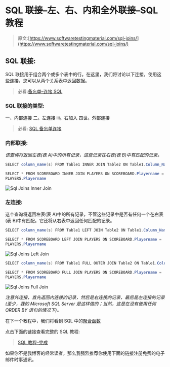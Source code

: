 # SQL 联接–左、右、内和全外联接–SQL 教程

> 原文:[https://www.softwaretestingmaterial.com/sql-joins/](https://www.softwaretestingmaterial.com/sql-joins/)

## SQL 联接:

SQL 联接用于组合两个或多个表中的行。在这里，我们将讨论以下连接，使用这些连接，您可以从两个关系表中返回数据。

> 必看:[备忘单–连接 SQL](https://www.softwaretestingmaterial.com/sql-joins-cheat-sheet/)

### SQL 联接的类型:

一、内部连接
二。左连接
iii。右加入
四世。外部连接

> 必看: [SQL 备忘单连接](https://www.softwaretestingmaterial.com/sql-joins-cheat-sheet/)

### 内部联接:

*该查询将返回左表(表 A)中的所有记录，这些记录在右表(表 B)中有匹配的记录。*

```java
SELECT column_name(s) FROM Table1 INNER JOIN Table2 ON Table1.Column_Name = Table2.Column_Name
```

```java
SELECT * FROM SCOREBOARD INNER JOIN PLAYERS ON SCOREBOARD.Playername =
PLAYERS.Playername
```

![Sql Joins Inner Join](img/ba1ef42f3bdd85c78cf378e0d6aaa09b.png "Sql Joins Inner Join")

### 左连接:

这个查询将返回左表(表 A)中的所有记录，不管这些记录中是否有任何一个在右表(表 B)中有匹配。它还将从右表中返回任何匹配的记录。

```java
SELECT column_name(s) FROM Table1 LEFT JOIN Table2 ON Table1.Column_Name = Table2.Column_Name
```

```java
SELECT * FROM SCOREBOARD LEFT JOIN PLAYERS ON SCOREBOARD.Playername =
PLAYERS.Playername
```

![Sql Joins Left Join](img/ba1ef42f3bdd85c78cf378e0d6aaa09b.png "Sql Joins Left Join")

```java
SELECT column_name(s) FROM Table1 FULL OUTER JOIN Table2 ON Table1.Column_Name = Table2.Column_Name
```

```java
SELECT * FROM SCOREBOARD FULL JOIN PLAYERS ON SCOREBOARD.Playername =
PLAYERS.Playername
```

![Sql Joins Full Join](img/c7d0ce7f02c5155c1791d678a1319235.png "Sql Joins Full Join")

*注意外连接，首先返回内连接的记录，然后是右连接的记录，最后是左连接的记录(至少，我的 Microsoft SQL Server 是这样做的；当然，这是在没有使用任何 ORDER BY 语句的情况下)。*

在下一个教程中，我们将看到 SQL 中的[聚合函数](https://www.softwaretestingmaterial.com/sql-aggregate-functions/)

点击下面的链接查看完整的 SQL 教程:

> [SQL 教程–完成](https://www.softwaretestingmaterial.com/sql-tutorial-complete/)

如果你不是我博客的经常读者，那么我强烈推荐你使用下面的链接注册免费的电子邮件时事通讯。
